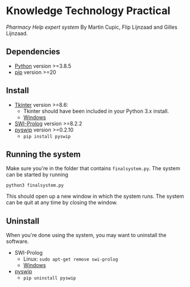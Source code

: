 # Knowledge Technology Practical
*Pharmacy Help expert system*
By Martin Cupic, Flip Lijnzaad and Gilles Lijnzaad.

## Dependencies
* [Python](https://www.python.org/downloads/) version >=3.8.5
* [pip](https://pip.pypa.io/en/stable/installing/) version >=20

## Install
* [Tkinter](https://docs.python.org/3/library/tkinter.html) version >=8.6:
  * Tkinter should have been included in your Python 3.x install.
  * [Windows](https://www.activestate.com/resources/quick-reads/how-to-install-tkinter-in-windows/)
* [SWI-Prolog](https://www.swi-prolog.org/download/stable) version >=8.2.2
* [pyswip](https://pypi.org/project/pyswip/) version >=0.2.10
  * `pip install pyswip`

## Running the system
Make sure you're in the folder that contains `finalsystem.py`.
The system can be started by running

    python3 finalsystem.py
    
This should open up a new window in which the system runs. 
The system can be quit at any time by closing the window.
    
## Uninstall
When you're done using the system, you may want to uninstall the software.
* SWI-Prolog
  * Linux: `sudo apt-get remove swi-prolog`
  * [Windows](http://www.uninstallapp.com/article/How-to-uninstall-SWI-Prolog-5.11.26-Development-/-5.10.5-Stable.html)
* [pyswip](https://pip.pypa.io/en/stable/reference/pip_uninstall/)
  * `pip uninstall pyswip`
